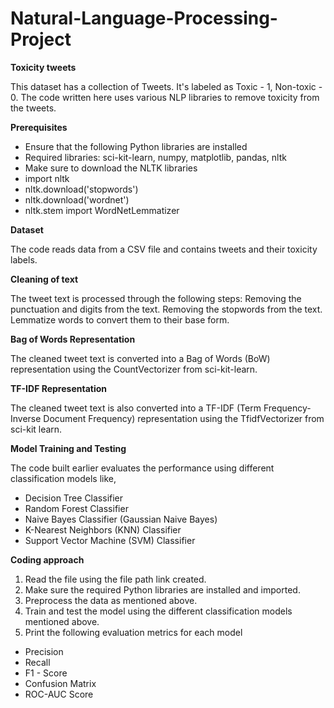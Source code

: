 # Natural-Language-Processing-Project
**Toxicity tweets**

This dataset has a collection of Tweets. It's labeled as Toxic - 1, Non-toxic - 0. The code written here uses various NLP libraries to remove toxicity from the tweets.

**Prerequisites**

- Ensure that the following Python libraries are installed
- Required libraries: sci-kit-learn, numpy, matplotlib, pandas, nltk
- Make sure to download the NLTK libraries
- import nltk
- nltk.download('stopwords')
- nltk.download('wordnet')
- nltk.stem import WordNetLemmatizer

**Dataset**

The code reads data from a CSV file and contains tweets and their toxicity labels.

**Cleaning of text**

The tweet text is processed through the following steps:
Removing the punctuation and digits from the text.
Removing the stopwords from the text.
Lemmatize words to convert them to their base form.

**Bag of Words Representation**

The cleaned tweet text is converted into a Bag of Words (BoW) representation using the CountVectorizer from sci-kit-learn.

**TF-IDF Representation**

The cleaned tweet text is also converted into a TF-IDF (Term Frequency-Inverse Document Frequency) representation using the TfidfVectorizer from sci-kit learn.

**Model Training and Testing**

The code built earlier evaluates the performance using different classification models like,
- Decision Tree Classifier
- Random Forest Classifier
- Naive Bayes Classifier (Gaussian Naive Bayes)
- K-Nearest Neighbors (KNN) Classifier
- Support Vector Machine (SVM) Classifier

**Coding approach**

1) Read the file using the file path link created.
2) Make sure the required Python libraries are installed and imported.
3) Preprocess the data as mentioned above.
4) Train and test the model using the different classification models mentioned above.
5) Print the following evaluation metrics for each model
 - Precision
 - Recall
 - F1 - Score
 - Confusion Matrix
 - ROC-AUC Score     


